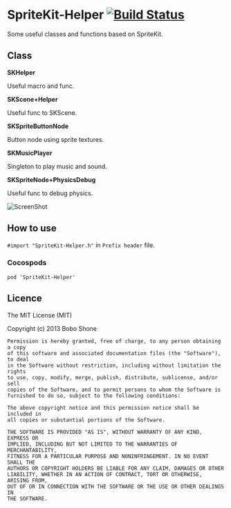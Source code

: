 SpriteKit-Helper    [![Build Status](https://travis-ci.org/boboboa32/SpriteKit-Helper.png?branch=master)](https://travis-ci.org/boboboa32/SpriteKit-Helper)
===================

Some useful classes and functions based on SpriteKit.

## Class

**SKHelper**

Useful macro and func.

**SKScene+Helper**

Useful func to SKScene.

**SKSpriteButtonNode**

Button node using sprite textures. 

**SKMusicPlayer**

Singleton to play music and sound.

**SKSpriteNode+PhysicsDebug**

Useful func to debug physics.

![ScreenShot](https://raw.github.com/boboboa32/SpriteKit-Helper/master/screenshot.jpg)

## How to use

`#import "SpriteKit-Helper.h"` in `Prefix header` file.

### Cocospods

`pod 'SpriteKit-Helper'`

## Licence

The MIT License (MIT)

Copyright (c) 2013 Bobo Shone

	Permission is hereby granted, free of charge, to any person obtaining a copy
	of this software and associated documentation files (the "Software"), to deal
	in the Software without restriction, including without limitation the rights
	to use, copy, modify, merge, publish, distribute, sublicense, and/or sell
	copies of the Software, and to permit persons to whom the Software is
	furnished to do so, subject to the following conditions:

	The above copyright notice and this permission notice shall be included in
	all copies or substantial portions of the Software.

	THE SOFTWARE IS PROVIDED "AS IS", WITHOUT WARRANTY OF ANY KIND, EXPRESS OR
	IMPLIED, INCLUDING BUT NOT LIMITED TO THE WARRANTIES OF MERCHANTABILITY,
	FITNESS FOR A PARTICULAR PURPOSE AND NONINFRINGEMENT. IN NO EVENT SHALL THE
	AUTHORS OR COPYRIGHT HOLDERS BE LIABLE FOR ANY CLAIM, DAMAGES OR OTHER
	LIABILITY, WHETHER IN AN ACTION OF CONTRACT, TORT OR OTHERWISE, ARISING FROM,
	OUT OF OR IN CONNECTION WITH THE SOFTWARE OR THE USE OR OTHER DEALINGS IN
	THE SOFTWARE.
